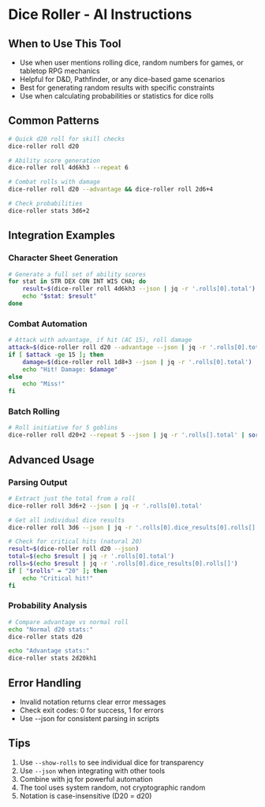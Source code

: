 # Dice Roller - AI Instructions

## When to Use This Tool

- Use when user mentions rolling dice, random numbers for games, or tabletop RPG mechanics
- Helpful for D&D, Pathfinder, or any dice-based game scenarios
- Best for generating random results with specific constraints
- Use when calculating probabilities or statistics for dice rolls

## Common Patterns

```bash
# Quick d20 roll for skill checks
dice-roller roll d20

# Ability score generation
dice-roller roll 4d6kh3 --repeat 6

# Combat rolls with damage
dice-roller roll d20 --advantage && dice-roller roll 2d6+4

# Check probabilities
dice-roller stats 3d6+2
```

## Integration Examples

### Character Sheet Generation
```bash
# Generate a full set of ability scores
for stat in STR DEX CON INT WIS CHA; do
    result=$(dice-roller roll 4d6kh3 --json | jq -r '.rolls[0].total')
    echo "$stat: $result"
done
```

### Combat Automation
```bash
# Attack with advantage, if hit (AC 15), roll damage
attack=$(dice-roller roll d20 --advantage --json | jq -r '.rolls[0].total')
if [ $attack -ge 15 ]; then
    damage=$(dice-roller roll 1d8+3 --json | jq -r '.rolls[0].total')
    echo "Hit! Damage: $damage"
else
    echo "Miss!"
fi
```

### Batch Rolling
```bash
# Roll initiative for 5 goblins
dice-roller roll d20+2 --repeat 5 --json | jq -r '.rolls[].total' | sort -rn
```

## Advanced Usage

### Parsing Output
```bash
# Extract just the total from a roll
dice-roller roll 3d6+2 --json | jq -r '.rolls[0].total'

# Get all individual dice results
dice-roller roll 3d6 --json | jq -r '.rolls[0].dice_results[0].rolls[]'

# Check for critical hits (natural 20)
result=$(dice-roller roll d20 --json)
total=$(echo $result | jq -r '.rolls[0].total')
rolls=$(echo $result | jq -r '.rolls[0].dice_results[0].rolls[]')
if [ "$rolls" = "20" ]; then
    echo "Critical hit!"
fi
```

### Probability Analysis
```bash
# Compare advantage vs normal roll
echo "Normal d20 stats:"
dice-roller stats d20

echo "Advantage stats:"
dice-roller stats 2d20kh1
```

## Error Handling

- Invalid notation returns clear error messages
- Check exit codes: 0 for success, 1 for errors
- Use --json for consistent parsing in scripts

## Tips

1. Use `--show-rolls` to see individual dice for transparency
2. Use `--json` when integrating with other tools
3. Combine with jq for powerful automation
4. The tool uses system random, not cryptographic random
5. Notation is case-insensitive (D20 = d20)